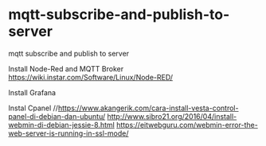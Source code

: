 # mqtt-subscribe-and-publish-to-server
mqtt subscribe and publish to server


Install Node-Red and MQTT Broker
https://wiki.instar.com/Software/Linux/Node-RED/

Install Grafana


Instal Cpanel
//https://www.akangerik.com/cara-install-vesta-control-panel-di-debian-dan-ubuntu/
http://www.sibro21.org/2016/04/install-webmin-di-debian-jessie-8.html
https://eitwebguru.com/webmin-error-the-web-server-is-running-in-ssl-mode/
